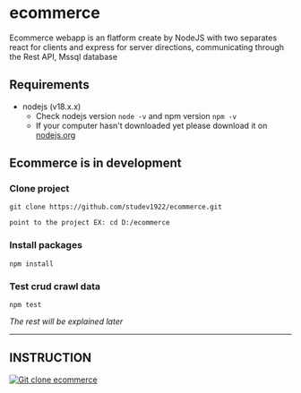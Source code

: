 # ecommerce
Ecommerce webapp is an flatform create by NodeJS with two separates react for clients and express for server directions, communicating through the Rest API, Mssql database

## Requirements
- nodejs (v18.x.x)
  - Check nodejs version `node -v` and npm version `npm -v`
  - If your computer hasn't downloaded yet please download it on [nodejs.org](https://nodejs.org/en/download)

## Ecommerce is in development
### Clone project
```
git clone https://github.com/studev1922/ecommerce.git
```
`point to the project EX: cd D:/ecommerce `
### Install packages
```
npm install
```
### Test crud crawl data
```
npm test
```

*The rest will be explained later*
<hr>

## INSTRUCTION
[![Git clone ecommerce](https://img.youtube.com/vi/ZZ3-H1e_8kE/maxresdefault.jpg)](https://youtu.be/ZZ3-H1e_8kE)
